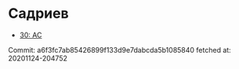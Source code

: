 # Садриев
- [30: AC](30.md)

Commit: a6f3fc7ab85426899f133d9e7dabcda5b1085840
 fetched at: 20201124-204752
